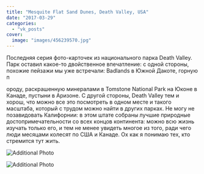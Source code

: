 ```yaml
---
title: "Mesquite Flat Sand Dunes, Death Valley, USA"
date: "2017-03-29"
categories: 
  - "vk_posts"
cover:
  image: "images/456239570.jpg"
---
```


Последняя серия фото-карточек из национального парка Death Valley. Парк оставил какое-то двойственное впечатление: с одной стороны, похожие пейзажи мы уже встречали: Badlands в Южной Дакоте, горную п

<!--more--> ороду, раскрашенную минералами в Tomstone National Park на Юконе в Канаде, пустыни в Аризоне. С другой стороны, Death Valley тем и хорош, что можно все это посмотреть в одном месте и такого масштаба, который с трудом можно найти в других парках. Не могу не позавидовать Калифорнии: в этом штате собраны лучшие природные достопримечательности со всех концов континента: можно всю жизнь изучать только его, и тем не менее увидеть многое из того, ради чего люди месяцами колесят по США и Канаде. Ох как я понимаю тех, кто стремится тут жить.

![Additional Photo](https://vodpop.ru/wp-content/uploads/2023/07/456239571.jpg)

![Additional Photo](https://vodpop.ru/wp-content/uploads/2023/07/456239572.jpg)
